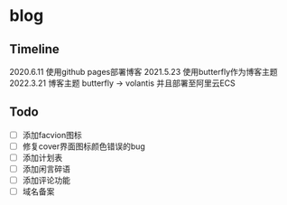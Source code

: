 # blog
## Timeline
2020.6.11 使用github pages部署博客
2021.5.23 使用butterfly作为博客主题
2022.3.21 博客主题 butterfly -> volantis 并且部署至阿里云ECS

## Todo
- [ ] 添加facvion图标
- [ ] 修复cover界面图标颜色错误的bug
- [ ] 添加计划表
- [ ] 添加闲言碎语
- [ ] 添加评论功能
- [ ] 域名备案
